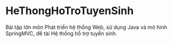 # HeThongHoTroTuyenSinh
Bài tập lớn môn Phát triển hệ thống Web, sử dụng Java và mô hình SpringMVC, đề tài Hệ thống hỗ trợ tuyển sinh.
